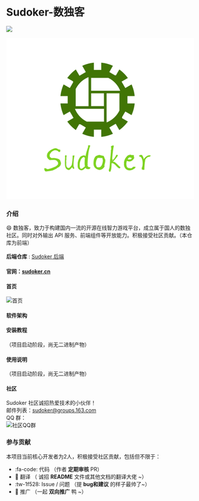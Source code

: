 # Sudoker-数独客
![](https://img.shields.io/badge/version-0.0.1-blue) <br/>
<div align='center'><img src='public/logo.png'/></div>

### 介绍
😄 数独客，致力于构建国内一流的开源在线智力游戏平台，成立属于国人的数独社区。同时对外输出 API 服务、前端组件等开放能力。积极接受社区贡献。（本仓库为前端）<br/><br/>
**后端仓库** : [Sudoker 后端](https://gitee.com/carlos_li/sudoker-be)
#### 官网：[sudoker.cn](http://sudoker.cn)

#### 首页
![首页](https://images.gitee.com/uploads/images/2021/0903/155321_23ae980b_5289399.png "fe.png")

#### 软件架构



#### 安装教程

（项目启动阶段，尚无二进制产物）

#### 使用说明

（项目启动阶段，尚无二进制产物）

#### 社区
Sudoker 社区诚招热爱技术的小伙伴！<br/>
邮件列表：sudoker@groups.163.com<br/>
QQ 群：<br/>
![社区QQ群](https://images.gitee.com/uploads/images/2021/0820/111452_8e22b8ae_5289399.jpeg "qq.jpeg")

### 参与贡献
本项目当前核心开发者为2人，积极接受社区贡献，包括但不限于：
-  :fa-code: 代码 （作者 **定期审核** PR）
-  :pencil: 翻译 （ 诚招 **README** 文件或其他文档的翻译大佬 ~）
-  :tw-1f528: Issue / 问题 （提 **bug和建议** 的样子最帅了~）
-  :rocket: 推广 （一起 **双向推广** 鸭 ~）